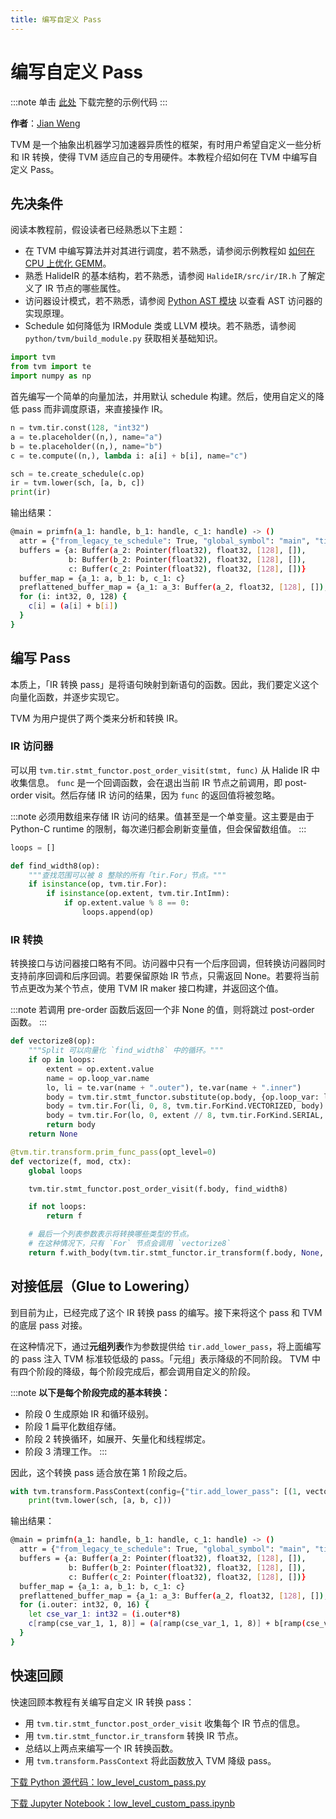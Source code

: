 ```yaml
---
title: 编写自定义 Pass
---
```


# 编写自定义 Pass

:::note
单击 [此处](https://tvm.apache.org/docs/how_to/extend_tvm/low_level_custom_pass.html#sphx-glr-download-how-to-extend-tvm-low-level-custom-pass-py) 下载完整的示例代码
:::

**作者**：[Jian Weng](https://were.github.io/)

TVM 是一个抽象出机器学习加速器异质性的框架，有时用户希望自定义一些分析和 IR 转换，使得 TVM 适应自己的专用硬件。本教程介绍如何在 TVM 中编写自定义 Pass。

## 先决条件

阅读本教程前，假设读者已经熟悉以下主题：

* 在 TVM 中编写算法并对其进行调度，若不熟悉，请参阅示例教程如 [如何在 CPU 上优化 GEMM](/docs/how_to/optimize/cpu_conv)。
* 熟悉 HalideIR 的基本结构，若不熟悉，请参阅 `HalideIR/src/ir/IR.h` 了解定义了 IR 节点的哪些属性。
* 访问器设计模式，若不熟悉，请参阅 [Python AST 模块](https://docs.python.org/3/library/ast.html) 以查看 AST 访问器的实现原理。
* Schedule 如何降低为 IRModule 类或 LLVM 模块。若不熟悉，请参阅 `python/tvm/build_module.py` 获取相关基础知识。

``` python
import tvm
from tvm import te
import numpy as np
```

首先编写一个简单的向量加法，并用默认 schedule 构建。然后，使用自定义的降低 pass 而非调度原语，来直接操作 IR。

``` python
n = tvm.tir.const(128, "int32")
a = te.placeholder((n,), name="a")
b = te.placeholder((n,), name="b")
c = te.compute((n,), lambda i: a[i] + b[i], name="c")

sch = te.create_schedule(c.op)
ir = tvm.lower(sch, [a, b, c])
print(ir)
```

输出结果：

``` bash
@main = primfn(a_1: handle, b_1: handle, c_1: handle) -> ()
  attr = {"from_legacy_te_schedule": True, "global_symbol": "main", "tir.noalias": True}
  buffers = {a: Buffer(a_2: Pointer(float32), float32, [128], []),
             b: Buffer(b_2: Pointer(float32), float32, [128], []),
             c: Buffer(c_2: Pointer(float32), float32, [128], [])}
  buffer_map = {a_1: a, b_1: b, c_1: c}
  preflattened_buffer_map = {a_1: a_3: Buffer(a_2, float32, [128], []), b_1: b_3: Buffer(b_2, float32, [128], []), c_1: c_3: Buffer(c_2, float32, [128], [])} {
  for (i: int32, 0, 128) {
    c[i] = (a[i] + b[i])
  }
}
```

## 编写 Pass

本质上，「IR 转换 pass」是将语句映射到新语句的函数。因此，我们要定义这个向量化函数，并逐步实现它。

TVM 为用户提供了两个类来分析和转换 IR。

### IR 访问器

可以用 `tvm.tir.stmt_functor.post_order_visit(stmt, func)` 从 Halide IR 中收集信息。 `func` 是一个回调函数，会在退出当前 IR 节点之前调用，即 post-order visit。然后存储 IR 访问的结果，因为 `func` 的返回值将被忽略。

:::note
必须用数组来存储 IR 访问的结果。值甚至是一个单变量。这主要是由于 Python-C runtime 的限制，每次递归都会刷新变量值，但会保留数组值。
:::

``` python
loops = []

def find_width8(op):
    """查找范围可以被 8 整除的所有「tir.For」节点。"""
    if isinstance(op, tvm.tir.For):
        if isinstance(op.extent, tvm.tir.IntImm):
            if op.extent.value % 8 == 0:
                loops.append(op)
```

### IR 转换

转换接口与访问器接口略有不同。访问器中只有一个后序回调，但转换访问器同时支持前序回调和后序回调。若要保留原始 IR 节点，只需返回 None。若要将当前节点更改为某个节点，使用 TVM IR maker 接口构建，并返回这个值。

:::note
若调用 pre-order 函数后返回一个非 None 的值，则将跳过 post-order 函数。
:::

``` python
def vectorize8(op):
    """Split 可以向量化 `find_width8` 中的循环。"""
    if op in loops:
        extent = op.extent.value
        name = op.loop_var.name
        lo, li = te.var(name + ".outer"), te.var(name + ".inner")
        body = tvm.tir.stmt_functor.substitute(op.body, {op.loop_var: lo * 8 + li})
        body = tvm.tir.For(li, 0, 8, tvm.tir.ForKind.VECTORIZED, body)
        body = tvm.tir.For(lo, 0, extent // 8, tvm.tir.ForKind.SERIAL, body)
        return body
    return None

@tvm.tir.transform.prim_func_pass(opt_level=0)
def vectorize(f, mod, ctx):
    global loops

    tvm.tir.stmt_functor.post_order_visit(f.body, find_width8)

    if not loops:
        return f

    # 最后一个列表参数表示将转换哪些类型的节点。
    # 在这种情况下，只有 `For` 节点会调用 `vectorize8`
    return f.with_body(tvm.tir.stmt_functor.ir_transform(f.body, None, vectorize8, ["tir.For"]))
```

## 对接低层（Glue to Lowering）

到目前为止，已经完成了这个 IR 转换 pass 的编写。接下来将这个 pass 和 TVM 的底层 pass 对接。

在这种情况下，通过**元组列表**作为参数提供给 `tir.add_lower_pass`，将上面编写的 pass 注入 TVM 标准较低级的 pass。「元组」表示降级的不同阶段。 TVM 中有四个阶段的降级，每个阶段完成后，都会调用自定义的阶段。

:::note
**以下是每个阶段完成的基本转换：**

* 阶段 0 生成原始 IR 和循环级别。
* 阶段 1 扁平化数组存储。
* 阶段 2 转换循环，如展开、矢量化和线程绑定。
* 阶段 3 清理工作。
:::

因此，这个转换 pass 适合放在第 1 阶段之后。

```python
with tvm.transform.PassContext(config={"tir.add_lower_pass": [(1, vectorize)]}):
    print(tvm.lower(sch, [a, b, c]))
```

输出结果：

``` bash
@main = primfn(a_1: handle, b_1: handle, c_1: handle) -> ()
  attr = {"from_legacy_te_schedule": True, "global_symbol": "main", "tir.noalias": True}
  buffers = {a: Buffer(a_2: Pointer(float32), float32, [128], []),
             b: Buffer(b_2: Pointer(float32), float32, [128], []),
             c: Buffer(c_2: Pointer(float32), float32, [128], [])}
  buffer_map = {a_1: a, b_1: b, c_1: c}
  preflattened_buffer_map = {a_1: a_3: Buffer(a_2, float32, [128], []), b_1: b_3: Buffer(b_2, float32, [128], []), c_1: c_3: Buffer(c_2, float32, [128], [])} {
  for (i.outer: int32, 0, 16) {
    let cse_var_1: int32 = (i.outer*8)
    c[ramp(cse_var_1, 1, 8)] = (a[ramp(cse_var_1, 1, 8)] + b[ramp(cse_var_1, 1, 8)])
  }
}
```

## 快速回顾

快速回顾本教程有关编写自定义 IR 转换 pass：

* 用 `tvm.tir.stmt_functor.post_order_visit` 收集每个 IR 节点的信息。
* 用 `tvm.tir.stmt_functor.ir_transform` 转换 IR 节点。
* 总结以上两点来编写一个 IR 转换函数。
* 用 `tvm.transform.PassContext` 将此函数放入 TVM 降级 pass。

[下载 Python 源代码：low_level_custom_pass.py](https://tvm.apache.org/docs/_downloads/caa649473e845a115a0397a2855fd356/low_level_custom_pass.py)

[下载 Jupyter Notebook：low_level_custom_pass.ipynb](https://tvm.apache.org/docs/_downloads/d58ec306b89044968adefb49e6552378/low_level_custom_pass.ipynb)
